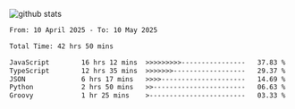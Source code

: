 
![github stats](https://github-readme-stats.vercel.app/api?username=realmahd1&show_icons=true&theme=codeSTACKr&hide_rank=true&count_private=true)

<!--START_SECTION:waka-->

```txt
From: 10 April 2025 - To: 10 May 2025

Total Time: 42 hrs 50 mins

JavaScript        16 hrs 12 mins  >>>>>>>>>----------------   37.83 %
TypeScript        12 hrs 35 mins  >>>>>>>------------------   29.37 %
JSON              6 hrs 17 mins   >>>>---------------------   14.69 %
Python            2 hrs 50 mins   >>-----------------------   06.63 %
Groovy            1 hr 25 mins    >------------------------   03.33 %
```

<!--END_SECTION:waka-->
